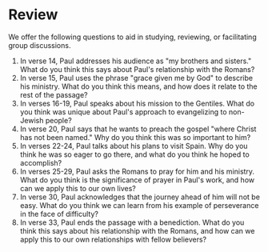 # Review

We offer the following questions to aid in studying, reviewing, or facilitating group discussions.

1. In verse 14, Paul addresses his audience as "my brothers and sisters." What do you think this says about Paul's relationship with the Romans?
2. In verse 15, Paul uses the phrase "grace given me by God" to describe his ministry. What do you think this means, and how does it relate to the rest of the passage?
3. In verses 16-19, Paul speaks about his mission to the Gentiles. What do you think was unique about Paul's approach to evangelizing to non-Jewish people?
4. In verse 20, Paul says that he wants to preach the gospel "where Christ has not been named." Why do you think this was so important to him?
5. In verses 22-24, Paul talks about his plans to visit Spain. Why do you think he was so eager to go there, and what do you think he hoped to accomplish?
6. In verses 25-29, Paul asks the Romans to pray for him and his ministry. What do you think is the significance of prayer in Paul's work, and how can we apply this to our own lives?
7. In verse 30, Paul acknowledges that the journey ahead of him will not be easy. What do you think we can learn from his example of perseverance in the face of difficulty?
8. In verse 33, Paul ends the passage with a benediction. What do you think this says about his relationship with the Romans, and how can we apply this to our own relationships with fellow believers?

